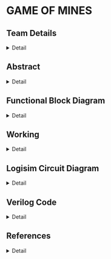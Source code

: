 # GAME OF MINES

<!-- First Section -->
## Team Details
<details> 
  <summary>Detail</summary>

  > Semester: 3rd Sem B. Tech. CSE

  > Section: S1
>   Team ID: S1_T-16

  > Member-1: G.Aravind, 231CS124, gurugubelliaravind.231cs124@nitk.edu.in

  > Member-2: K Sanjay Abhiroop, 231CS128, karumanchisanjay.231cs128@nitk.edu.in

  > Member-3:	Pranav Gujjar, 231CS143, pranavgujjar.231cs143@nitk.edu.in

</details>

<!-- Second Section -->
## Abstract
<details>
  
  <summary>Detail</summary>
  
  > 


## Motivation:

Our primary motivation for developing Game of Mines was to create a game which is fun and educational. During our search for such games, we looked at the classic games that entertained us in the past, and Minesweeper from Windows 7 got here to thoughts as an iconic recreation of logic, chance, and danger. We wanted to capture the same excitement and simplicity of Minesweeper even as exploring methods to decorate it with current hardware elements. So, we wanted to renovate the game into a hardware game.


## PROBLEM STATEMENT:

The Game of Mines is a modern take on the classic Minesweeper concept, a grid-based game that challenges players to find hidden gems while avoiding dangerous mines. The fun and simplicity of the game drives the game, it relies on chance, creating a happy balance of risk and reward. As digital gaming has evolved, many games like Minesweeper have remained popular due to their straightforward design and ability to engage players of all ages.

## FEATURES:

• Use a random number generator circuit i.e,Linear Feedback Shift Register (LFSR) to select random spots in which bombs will be placed.

• Then we will use D flip-flops to represent each of the spots.

• Then we will implement a multiplexer system to allow player to select spots and the output will decide whether the chosen spot is safe or not.

• Then a counter will be used to determine whether the user has given input to all the spots other than the ones with bombs.

• Demo evaluation: The objective is to design a circuit that randomly selects one of the spots as bomb and implement a system that allows the user to enter their choices of spots and check if the bomb is in that 
                   spot. The user loses if he selects a spot with the bomb or else the user will win if he chooses all the spots without the bomb.

</details>



## Functional Block Diagram
<details>
  
![Untitled design](https://github.com/user-attachments/assets/85f1f9ee-6fd4-40bd-ba26-bb3e7a09deec)
  <summary>Detail</summary>  


</details>

## Working

<details>

<summary>Detail</summary>

### Instructions to Use the Circuit:

• Click on reset before starting the game.

• Click on Set Bomb to set 1 bomb, the game can be played now. Repeat this process to set multiple bombs. The number of bombs will be displayed on the screen.

• After you set certain number of bombs, you can start opening the boxes.

• Enter the 4- bit input which is assigned to the corresponding box in column major order. Then click on the confirm button to lock in the answer.

• The Game Over output will be lit and all the bombs will be displayed if the user encounters a bomb or else, the person can keep giving the inputs.

• If the user enters all the inputs other than the bombs, Game Won output will be lit.

• Click on reset to restart the game.

## Working of Modules:

### Random number generator: 
Generates a random number using linear feedback shift register (LFSR). It keeps on repeating numbers from 1 to 15 randomly and we will lock a number randomly by clicking on the Set Bomb button. The bit keeps shifting while the first bit is the XOR of last two digits.

### Score Counter Module:
It uses j-k flip flops where the output of one flip flop is given as clock for next flip flop and it increases when there is a change in input. The change in input is recorded by using d flip flop.
The counter can count from 0 to 15. It basically increments its value by 1 every time the user opens a box without a bomb. It is essential to know whether the user won or lost the game.

### Grid Module:
This records the placement of those bombs from random number generator using d - flip flops and records the number of bombs using counter.

### D-Flip Flop Module:
It takes in the input from the decoder, bomb placement module and game over condition. The output will be 1 if that box is opened or the game is finished and a bomb is present in that location. The other output will be 1 if the bomb is present in that box and the box is opened.

### Output Module:
This takes in the inputs and opens the box assigned with that number. The game over condition will be reached if any one of the boxes with bomb is opened. i.e., We use And gate to check if bomb is present and the box is opened. Game won condition is reached when (16 -number of bombs) boxes are opened. This number is obtained by subtracter and is kept track using counter.

### Main Module:
This is the main module where we can play the game by following the steps written in Simulation. It involves the Output module which shows all the boxes, it’s state and final game winning or losing condition

### flowchart

![Untitled design](https://github.com/user-attachments/assets/85f1f9ee-6fd4-40bd-ba26-bb3e7a09deec)


</details>


## Logisim Circuit Diagram

<details>
  
### Main Module:
![main](https://github.com/user-attachments/assets/7e8a39bf-4eeb-4a2f-b14a-7d1de2094487)

### Random Number Generator:
![random number generator](https://github.com/user-attachments/assets/4b1b08b5-4a0c-48a8-8b2d-32a470ef46e0)

### Grid Module:
![Grids](https://github.com/user-attachments/assets/29c9076e-02c9-4b55-95c3-7acae7c9d50b)

### D-Flip Flop Module:
![d-flip-flop](https://github.com/user-attachments/assets/4da4167e-9b70-4bbe-a2f7-f4781b2a872b)

### Output Generator Module:
![output](https://github.com/user-attachments/assets/24f10f13-723f-45fb-bb13-24e575163ba7)



<summary>Detail</summary>
  
</details>

## Verilog Code

<details>
<summary>Detail</summary>

     module d_ff (
     input clk,         
     input d,            
     input reset,       
     output reg q        
    );

    always @(posedge clk or posedge reset) begin
        if (reset)
            q <= 0;    
        else
            q <= d;     
    end
    endmodule

    module rng (
     input clk,
     input reset,
     output reg [3:0] random_num
    );

        always @(posedge clk ) begin
            if (reset)
                random_num <= 4'b1001;  
            else
                random_num[0] <= random_num[3] ^ random_num[2];
                random_num[1] <= random_num[0]; 
                random_num[2] <= random_num[1];
                random_num[3] <= random_num[2];
            
        end
    endmodule

    module multi_bomb_placement (
     input wire clk,
     input wire reset,
     input wire [3:0] bomb_count,  
     output reg [15:0] bomb_grid   
    );
     reg [3:0] placed_bombs [0:15]; 
     reg [3:0] idx;                 
     integer i, j;

     reg [3:0] rand_idx;

    always @(posedge clk or posedge reset) begin
        if (reset) begin
            bomb_grid <= 16'b0;
            rand_idx <= 0;
            
            
            for (i = 0; i < 16; i = i + 1) begin
                placed_bombs[i] = 4'b1111; 
            end
            
            for (j = 0; j < bomb_count; j = j + 1) begin
                rand_idx = (rand_idx + j + 2) % 16;
                
              
                while (placed_bombs[rand_idx] != 4'b1111) begin
                    rand_idx = (rand_idx + 1) % 16; 
                end

                placed_bombs[rand_idx] = rand_idx; 
                bomb_grid[rand_idx] <= 1'b1; 
            end
        end
    end
    endmodule

    module decoder_4x16 (
     input [3:0] select,         
     output reg [15:0] out      
    );
    always @(*) begin
        out = 16'b0;
        out[select] = 1;       
    end
    endmodule

    module grid (
     input clk,
     input reset,
     input [15:0] bomb_grid,      
     output [15:0] bomb_status    
    );
     genvar i;
     generate
        for (i = 0; i < 16; i = i + 1) begin : grid
            d_ff dff (
                .clk(clk),
                .d(bomb_grid[i]),   
                .reset(reset),
                .q(bomb_status[i])  
            );
        end
     endgenerate
    endmodule

    module bomb_detector (
    input [15:0] bomb_status,    
    input [15:0] chosen_cell, 
    output reg game_over         
    );
    always @(*) begin
        game_over = 0;

        
        if (bomb_status & chosen_cell) begin
            game_over = 1;  
        end
    end
    endmodule

    module safe_counter (
     input clk,
     input reset,
     input safe_revealed,       
     output reg [3:0] count,     
     output win                  
    );
    always @(posedge clk or posedge reset) begin
        if (reset)
            count <= 0;
        else if (safe_revealed)
            count <= count + 1;
    end

    assign win = (count == 12); 
    endmodule


### Test bench File

    module game_of_mines_tb;
    reg clk;
    reg reset;
    reg [3:0] bomb_count;  
    wire [15:0] bomb_grid; 

   
    multi_bomb_placement uut (
        .clk(clk),
        .reset(reset),
        .bomb_count(bomb_count),
        .bomb_grid(bomb_grid)  
    );

   
    always #5 clk = ~clk; 

    initial begin
       
        clk = 0;
        reset = 1;
        bomb_count = 4; 
 
        #10 reset = 0;
        #10;
        display_bomb_status(bomb_grid);
            
        #100 $finish;
    end

   
    task display_bomb_status(input [15:0] grid);
        integer i;
        for (i = 0; i < 16; i = i + 1) begin
            if (grid[i] == 1'b1) begin
                $display("Bomb detected at (%0d, %0d)", i / 4, i % 4);
            end else begin
                $display("Safe cell is present at (%0d, %0d)", i / 4, i % 4);
            end
        end
    endtask
    endmodule
</details>

## References
<details>

  <summary>Detail</summary>
  
</details>
